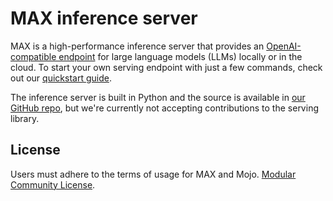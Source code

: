 # MAX inference server

<!--
NOTE: This README is packaged with the MAX container.
-->

MAX is a high-performance inference server that provides an [OpenAI-compatible
endpoint](https://docs.modular.com/max/api/serve) for large language models
(LLMs) locally or in the cloud. To start your own serving endpoint with just a
few commands, check out our [quickstart
guide](https://docs.modular.com/max/get-started).

The inference server is built in Python and the source is available
in [our GitHub repo](https://github.com/modular/modular/tree/main/max/serve),
but we're currently not accepting contributions to the serving library.

## License

Users must adhere to the terms of usage for MAX and Mojo.
[Modular Community License](https://www.modular.com/legal/community).

